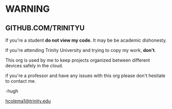 # WARNING

## GITHUB.COM/TRINITYU

If you're a student **do not view my code.**
It may be be academic dishonesty.

If you're attending Trinity University and trying to copy my work, **don't**.

This org is used by me to keep projects organized between different devices safely in the cloud.

if you're a professor and have any issues with this org please don't hesitate to contact me.

-hugh

hcolema1@trinity.edu
